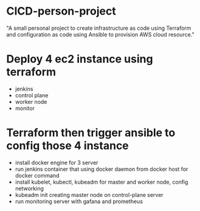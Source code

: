 # CICD-person-project
"A small personal project to create infrastructure as code using Terraform and configuration as code using Ansible to provision AWS cloud resource."

# Deploy 4 ec2 instance using terraform
- jenkins
- control plane
- worker node
- monitor

# Terraform then trigger ansible to config those 4 instance
- install docker engine for 3 server
- run jenkins container that using docker daemon from docker host for docker command
- install kubelet, kubectl, kubeadm for master and worker node, config networking
- kubeadm init creating master node on control-plane server 
- run monitoring server with gafana and prometheus

